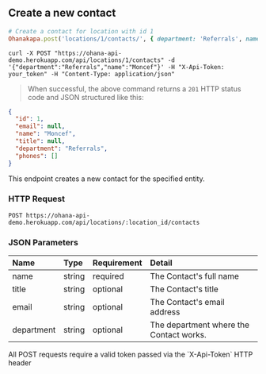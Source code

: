 ## Create a new contact

```ruby
# Create a contact for location with id 1
Ohanakapa.post('locations/1/contacts/', { department: 'Referrals', name: 'Moncef' })
```

```shell
curl -X POST "https://ohana-api-demo.herokuapp.com/api/locations/1/contacts" -d '{"department":"Referrals","name":"Moncef"}' -H "X-Api-Token: your_token" -H "Content-Type: application/json"
```

> When successful, the above command returns a `201` HTTP status code and JSON
> structured like this:

```json
{
  "id": 1,
  "email": null,
  "name": "Moncef",
  "title": null,
  "department": "Referrals",
  "phones": []
}
```

This endpoint creates a new contact for the specified entity.

### HTTP Request

`POST https://ohana-api-demo.herokuapp.com/api/locations/:location_id/contacts`

### JSON Parameters

| Name | Type | Requirement | Detail |
|:-----|:-----|:---------|:-------|
| name | string | required | The Contact's full name |
| title | string | optional | The Contact's title |
| email | string | optional | The Contact's email address |
| department | string | optional | The department where the Contact works. |

<aside class="warning">All POST requests require a valid token passed via the
`X-Api-Token` HTTP header</aside>
